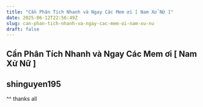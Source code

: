 ```yaml
---
title: "Cần Phân Tích Nhanh và Ngay Các Mem ơi [ Nam Xử Nữ ]"
date: 2025-06-12T22:56:49Z
slug: can-phan-tich-nhanh-va-ngay-cac-mem-oi-nam-xu-nu
draft: false
---
```


## Cần Phân Tích Nhanh và Ngay Các Mem ơi [ Nam Xử Nữ ]

## shinguyen195

^^ thanks all